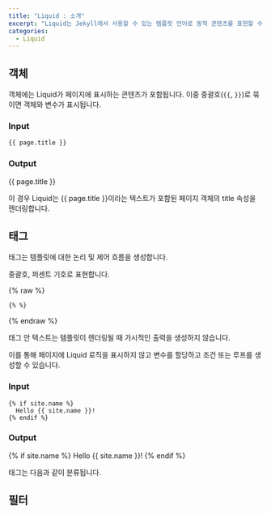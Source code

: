 ```yaml
---
title: "Liquid : 소개"
excerpt: "Liquid는 Jekyll에서 사용할 수 있는 템플릿 언어로 동적 콘텐츠를 표현할 수 있습니다"
categories:
  - Liquid
---
```


## 객체

객체에는 Liquid가 페이지에 표시하는 콘텐츠가 포함됩니다. 이중 중괄호(`{{`, `}}`)로 묶이면 객체와 변수가 표시됩니다.

### Input

```md
{{ page.title }}
```

### Output

{{ page.title }}

이 경우 Liquid는 {{ page.title }}이라는 텍스트가 포함된 페이지 객체의 title 속성을 렌더링합니다.

## 태그

태그는 템플릿에 대한 논리 및 제어 흐름을 생성합니다.

중괄호, 퍼센트 기호로 표현합니다.

{% raw %}

```md
{% %}
```

{% endraw %}

태그 안 텍스트는 템플릿이 렌더링될 때 가시적인 출력을 생성하지 않습니다.

이를 통해 페이지에 Liquid 로직을 표시하지 않고 변수를 할당하고 조건 또는 루프를 생성할 수 있습니다.

### Input

```md:Input
{% if site.name %}
  Hello {{ site.name }}!
{% endif %}
```

### Output

{% if site.name %}
  Hello {{ site.name }}!
{% endif %}

태그는 다음과 같이 분류됩니다.

## 필터


